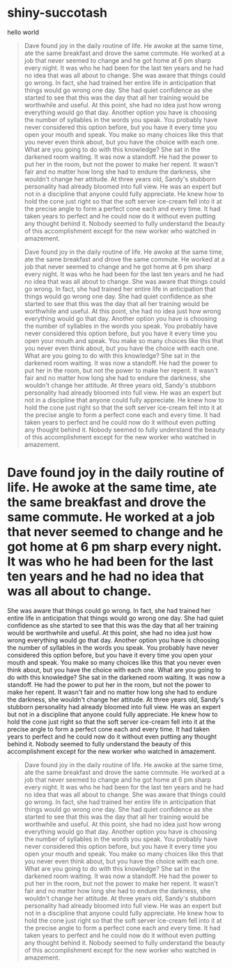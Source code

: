 # shiny-succotash
hello world
> Dave found joy in the daily routine of life. He awoke at the same time, ate the same breakfast and drove the same commute. He worked at a job that never seemed to change and he got home at 6 pm sharp every night. It was who he had been for the last ten years and he had no idea that was all about to change.
She was aware that things could go wrong. In fact, she had trained her entire life in anticipation that things would go wrong one day. She had quiet confidence as she started to see that this was the day that all her training would be worthwhile and useful. At this point, she had no idea just how wrong everything would go that day.
Another option you have is choosing the number of syllables in the words you speak. You probably have never considered this option before, but you have it every time you open your mouth and speak. You make so many choices like this that you never even think about, but you have the choice with each one. What are you going to do with this knowledge?
She sat in the darkened room waiting. It was now a standoff. He had the power to put her in the room, but not the power to make her repent. It wasn't fair and no matter how long she had to endure the darkness, she wouldn't change her attitude. At three years old, Sandy's stubborn personality had already bloomed into full view.
He was an expert but not in a discipline that anyone could fully appreciate. He knew how to hold the cone just right so that the soft server ice-cream fell into it at the precise angle to form a perfect cone each and every time. It had taken years to perfect and he could now do it without even putting any thought behind it. Nobody seemed to fully understand the beauty of this accomplishment except for the new worker who watched in amazement.

> Dave found joy in the daily routine of life. He awoke at the same time, ate the same breakfast and drove the same commute. He worked at a job that never seemed to change and he got home at 6 pm sharp every night. It was who he had been for the last ten years and he had no idea that was all about to change.
She was aware that things could go wrong. In fact, she had trained her entire life in anticipation that things would go wrong one day. She had quiet confidence as she started to see that this was the day that all her training would be worthwhile and useful. At this point, she had no idea just how wrong everything would go that day.
Another option you have is choosing the number of syllables in the words you speak. You probably have never considered this option before, but you have it every time you open your mouth and speak. You make so many choices like this that you never even think about, but you have the choice with each one. What are you going to do with this knowledge?
She sat in the darkened room waiting. It was now a standoff. He had the power to put her in the room, but not the power to make her repent. It wasn't fair and no matter how long she had to endure the darkness, she wouldn't change her attitude. At three years old, Sandy's stubborn personality had already bloomed into full view.
He was an expert but not in a discipline that anyone could fully appreciate. He knew how to hold the cone just right so that the soft server ice-cream fell into it at the precise angle to form a perfect cone each and every time. It had taken years to perfect and he could now do it without even putting any thought behind it. Nobody seemed to fully understand the beauty of this accomplishment except for the new worker who watched in amazement.

# Dave found joy in the daily routine of life. He awoke at the same time, ate the same breakfast and drove the same commute. He worked at a job that never seemed to change and he got home at 6 pm sharp every night. It was who he had been for the last ten years and he had no idea that was all about to change.
She was aware that things could go wrong. In fact, she had trained her entire life in anticipation that things would go wrong one day. She had quiet confidence as she started to see that this was the day that all her training would be worthwhile and useful. At this point, she had no idea just how wrong everything would go that day.
Another option you have is choosing the number of syllables in the words you speak. You probably have never considered this option before, but you have it every time you open your mouth and speak. You make so many choices like this that you never even think about, but you have the choice with each one. What are you going to do with this knowledge?
She sat in the darkened room waiting. It was now a standoff. He had the power to put her in the room, but not the power to make her repent. It wasn't fair and no matter how long she had to endure the darkness, she wouldn't change her attitude. At three years old, Sandy's stubborn personality had already bloomed into full view.
He was an expert but not in a discipline that anyone could fully appreciate. He knew how to hold the cone just right so that the soft server ice-cream fell into it at the precise angle to form a perfect cone each and every time. It had taken years to perfect and he could now do it without even putting any thought behind it. Nobody seemed to fully understand the beauty of this accomplishment except for the new worker who watched in amazement.

> Dave found joy in the daily routine of life. He awoke at the same time, ate the same breakfast and drove the same commute. He worked at a job that never seemed to change and he got home at 6 pm sharp every night. It was who he had been for the last ten years and he had no idea that was all about to change.
She was aware that things could go wrong. In fact, she had trained her entire life in anticipation that things would go wrong one day. She had quiet confidence as she started to see that this was the day that all her training would be worthwhile and useful. At this point, she had no idea just how wrong everything would go that day.
Another option you have is choosing the number of syllables in the words you speak. You probably have never considered this option before, but you have it every time you open your mouth and speak. You make so many choices like this that you never even think about, but you have the choice with each one. What are you going to do with this knowledge?
She sat in the darkened room waiting. It was now a standoff. He had the power to put her in the room, but not the power to make her repent. It wasn't fair and no matter how long she had to endure the darkness, she wouldn't change her attitude. At three years old, Sandy's stubborn personality had already bloomed into full view.
He was an expert but not in a discipline that anyone could fully appreciate. He knew how to hold the cone just right so that the soft server ice-cream fell into it at the precise angle to form a perfect cone each and every time. It had taken years to perfect and he could now do it without even putting any thought behind it. Nobody seemed to fully understand the beauty of this accomplishment except for the new worker who watched in amazement.
